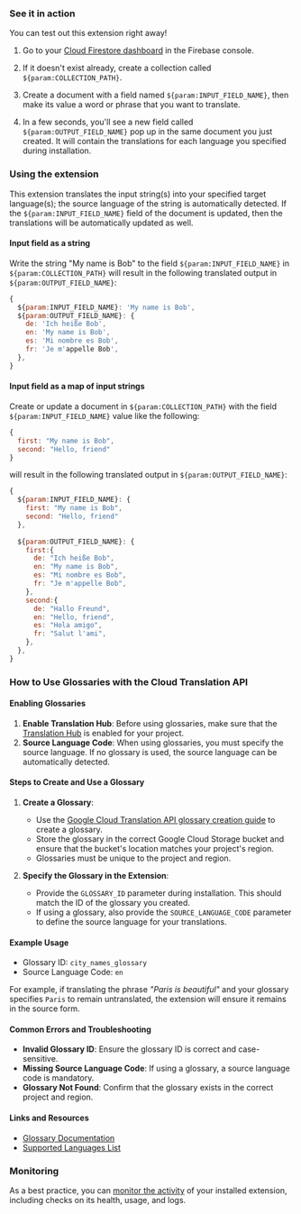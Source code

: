 ### See it in action

You can test out this extension right away!

1. Go to your [Cloud Firestore dashboard](https://console.firebase.google.com/project/${param:PROJECT_ID}/firestore/data) in the Firebase console.

1. If it doesn't exist already, create a collection called `${param:COLLECTION_PATH}`.

1. Create a document with a field named `${param:INPUT_FIELD_NAME}`, then make its value a word or phrase that you want to translate.

1. In a few seconds, you'll see a new field called `${param:OUTPUT_FIELD_NAME}` pop up in the same document you just created. It will contain the translations for each language you specified during installation.

### Using the extension

This extension translates the input string(s) into your specified target language(s); the source language of the string is automatically detected. If the `${param:INPUT_FIELD_NAME}` field of the document is updated,
 then the translations will be automatically updated as well.

#### Input field as a string

Write the string "My name is Bob" to the field `${param:INPUT_FIELD_NAME}` in `${param:COLLECTION_PATH}` will result in the following translated output in `${param:OUTPUT_FIELD_NAME}`:

```js
{
  ${param:INPUT_FIELD_NAME}: 'My name is Bob',
  ${param:OUTPUT_FIELD_NAME}: {
    de: 'Ich heiße Bob',
    en: 'My name is Bob',
    es: 'Mi nombre es Bob',
    fr: 'Je m'appelle Bob',
  },
}
```

#### Input field as a map of input strings

Create or update a document in `${param:COLLECTION_PATH}` with the field `${param:INPUT_FIELD_NAME}` value like the following:

```js
{
  first: "My name is Bob",
  second: "Hello, friend"
}
```

will result in the following translated output in `${param:OUTPUT_FIELD_NAME}`:

```js
{
  ${param:INPUT_FIELD_NAME}: {
    first: "My name is Bob",
    second: "Hello, friend"
  },
  
  ${param:OUTPUT_FIELD_NAME}: {
    first:{
      de: "Ich heiße Bob",
      en: "My name is Bob",
      es: "Mi nombre es Bob",
      fr: "Je m'appelle Bob",
    },
    second:{
      de: "Hallo Freund",
      en: "Hello, friend",
      es: "Hola amigo",
      fr: "Salut l'ami",
    },   
  },
}
```

### How to Use Glossaries with the Cloud Translation API

#### Enabling Glossaries

1. **Enable Translation Hub**: Before using glossaries, make sure that the [Translation Hub](https://console.cloud.google.com/translation/hub) is enabled for your project.
2. **Source Language Code**: When using glossaries, you must specify the source language. If no glossary is used, the source language can be automatically detected.

#### Steps to Create and Use a Glossary

1. **Create a Glossary**:
   - Use the [Google Cloud Translation API glossary creation guide](https://cloud.google.com/translate/docs/advanced/glossary) to create a glossary.
   - Store the glossary in the correct Google Cloud Storage bucket and ensure that the bucket's location matches your project's region.
   - Glossaries must be unique to the project and region.

2. **Specify the Glossary in the Extension**:
   - Provide the `GLOSSARY_ID` parameter during installation. This should match the ID of the glossary you created.
   - If using a glossary, also provide the `SOURCE_LANGUAGE_CODE` parameter to define the source language for your translations.

#### Example Usage

- Glossary ID: `city_names_glossary`
- Source Language Code: `en`

For example, if translating the phrase *"Paris is beautiful"* and your glossary specifies `Paris` to remain untranslated, the extension will ensure it remains in the source form.

#### Common Errors and Troubleshooting

- **Invalid Glossary ID**: Ensure the glossary ID is correct and case-sensitive.
- **Missing Source Language Code**: If using a glossary, a source language code is mandatory.
- **Glossary Not Found**: Confirm that the glossary exists in the correct project and region.

#### Links and Resources

- [Glossary Documentation](https://cloud.google.com/translate/docs/advanced/glossary)
- [Supported Languages List](https://cloud.google.com/translate/docs/languages)

### Monitoring

As a best practice, you can [monitor the activity](https://firebase.google.com/docs/extensions/manage-installed-extensions#monitor) of your installed extension, including checks on its health, usage, and logs.
